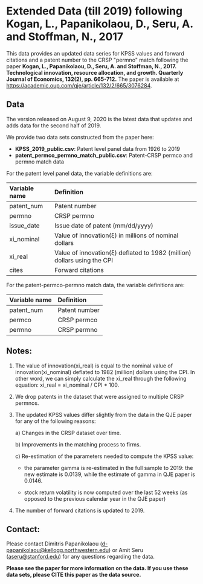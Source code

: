 # Extended Data (till 2019) following Kogan, L., Papanikolaou, D., Seru, A. and Stoffman, N., 2017 
 
This data provides an updated data series for KPSS values and forward citations and a patent number to the CRSP "permno" match following the paper **Kogan, L., Papanikolaou, D., Seru, A. and Stoffman, N., 2017. Technological innovation, resource allocation, and growth. Quarterly Journal of Economics, 132(2), pp. 665-712.** The paper is available at https://academic.oup.com/qje/article/132/2/665/3076284.
 

## Data

The version released on August 9, 2020 is the latest data that updates and adds data for the second half of 2019.

We provide two data sets constructed from the paper here:

- **KPSS_2019_public.csv**: Patent level panel data from 1926 to 2019
- **patent_permco_permno_match_public.csv**: Patent-CRSP permco and permno match data 


For the patent level panel data, the variable definitions are:

| Variable name  | Definition                                         | 
| :---------------|:------------------------------------------------- | 
| patent_num     | Patent number                                      |
| permno         | CRSP permno                                        |  
| issue_date     | Issue date of patent (mm/dd/yyyy)                  |    
| xi_nominal    | Value of innovation(&xi;) in millions of nominal dollars |
| xi_real  | Value of innovation(&xi;) deflated to 1982 (million) dollars using the CPI|
| cites | Forward citations |

For the patent-permco-permno match data, the variable definitions are:

| Variable name  | Definition                                         | 
| :--------------|:-------------------------------------------------- | 
| patent_num     | Patent number                                      |
| permco         | CRSP permco                                        | 
| permno         | CRSP permno                                        |  


## Notes:

1. The value of innovation(xi_real) is equal to the nominal value of innovation(xi_nominal) deflated to 1982 (million) dollars using the CPI. In other word, we can simply calculate the xi_real through the following equation: xi_real = xi_nominal / CPI * 100.

2. We drop patents in the dataset that were assigned to multiple CRSP permnos.

3. The updated KPSS values differ slightly from the data in the QJE paper for any of the following reasons:

	a)	Changes in the CRSP dataset over time.

	b)	Improvements in the matching process to firms.

	c)	Re-estimation of the parameters needed to compute the KPSS value: 

	- the parameter gamma is re-estimated in the full sample to 2019: the new estimate is 0.0139, while the estimate of gamma in QJE paper is 0.0146.

	- stock return volatility is now computed over the last 52 weeks (as opposed to the previous calendar year in the QJE paper)

4. The number of forward citations is updated to 2019.


## Contact:

Please contact Dimitris Papanikolaou (d-papanikolaou@kellogg.northwestern.edu) or Amit Seru (aseru@stanford.edu) for any questions regarding the data.

**Please see the paper for more information on the data. If you use these data sets, please CITE this paper as the data source.**
